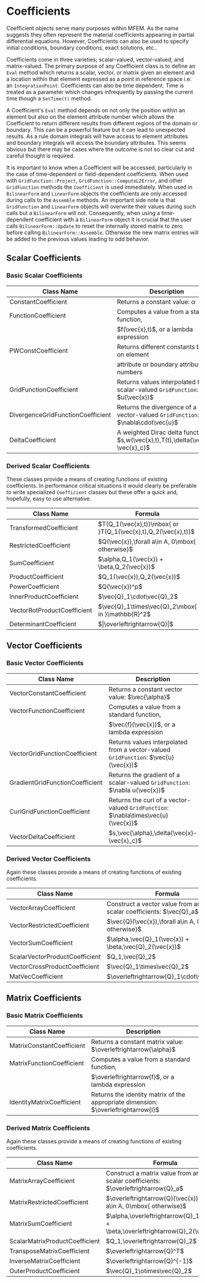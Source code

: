 # Coefficients

Coefficient objects serve many purposes within MFEM. As the name
suggests they often represent the material coefficients appearing in
partial differential equations. However, Coefficients can also be
used to specify initial conditions, boundary conditions, exact
solutions, etc..

Coefficients come in three varieties; scalar-valued, vector-valued,
and matrix-valued. The primary purpose of any Coefficient class is to
define an `Eval` method which returns a scalar, vector, or matrix
given an element and a location within that element expressed as a
point in reference space i.e. an `IntegrationPoint`. Coefficients can
also be time dependent. Time is treated as a parameter which changes
infrequently by passing the current time though a `SetTime(t)` method.

A Coefficient's `Eval` method depends on not only the position within
an element but also on the element attribute number which allows the
Coefficient to return different results from different regions of the
domain or boundary. This can be a powerful feature but it can lead to
unexpected results.  As a rule domain integrals will have access to
element attributes and boundary integrals will access the boundary
attributes.  This seems obvious but there may be cases where the
outcome is not so clear cut and careful thought is required.

It is important to know when a Coefficient will be accessed,
particularly in the case of time-dependent or field-dependent
coefficients.  When used with `GridFunction::Project`,
`GridFunction::ComputeL2Error`, and other `GridFunction` methods the
`Coefficient` is used immediately. When used in `BilinearForm` and
`LinearForm` objects the coefficients are only accessed during calls
to the `Assemble` methods.  An important side note is that
`GridFunction` and `LinearForm` objects will overwrite their values
during such calls but a `BilinearForm` will not.  Consequently, when
using a time-dependent coefficient with a `BilinearForm` object it is
crucial that the user calls `BilinearForm::Update` to reset the
internally stored matrix to zero before calling
`BilinearForm::Assemble`.  Otherwise the new matrix entries will be
added to the previous values leading to odd behavior.

## Scalar Coefficients

### Basic Scalar Coefficients

| Class Name              | Description                                      |
|-------------------------|--------------------------------------------------|
| ConstantCoefficient     | Returns a constant value: $\alpha$               |
| FunctionCoefficient     | Computes a value from a standard function,       |
|                         | $f(\vec\{x},t)$, or a lambda expression          |
| PWConstCoefficient      | Returns different constants based on element     |
|                         | attribute or boundary attribute numbers          |
| GridFunctionCoefficient | Returns values interpolated from a scalar-valued `GridFunction`: $u(\vec\{x})$ |
| DivergenceGridFunctionCoefficient | Returns the divergence of a vector-valued  `GridFunction`:  $\nabla\cdot\vec\{u}$ | 
| DeltaCoefficient        | A weighted Dirac delta function: $s\,w(\vec\{x},t)\,T(t)\,\delta(\vec\{x}-\vec\{x}_c)$ | 

### Derived Scalar Coefficients

These classes provide a means of creating functions of existing
coefficients.  In performance critical situations it would clearly be
preferable to write specialized `Coefficient` classes but these offer
a quick and, hopefully, easy to use alternative.

| Class Name                  | Formula                                       |
|-----------------------------|-----------------------------------------------|
| TransformedCoefficient      | $T(Q_1(\vec\{x},t))\mbox\{ or }T(Q_1(\vec\{x},t),Q_2(\vec\{x},t))$ |
| RestrictedCoefficient       | $Q(\vec\{x})\,\forall a\in A, 0\mbox\{ otherwise}$ |  
| SumCoefficient              | $\alpha\,Q_1(\vec\{x}) + \beta\,Q_2(\vec\{x})$ |
| ProductCoefficient          | $Q_1(\vec\{x})\,Q_2(\vec\{x})$ | 
| PowerCoefficient            | $Q(\vec\{x})^p$ | 
| InnerProductCoefficient     | $\vec\{Q}_1\cdot\vec\{Q}_2$ |  
| VectorRotProductCoefficient | $\vec\{Q}_1\times\vec\{Q}_2\mbox\{ in }\mathbb\{R}^2$ |
| DeterminantCoefficient      | $\|\overleftrightarrow\{Q}\|$ |


## Vector Coefficients

### Basic Vector Coefficients

| Class Name                | Description                                      |
|---------------------------|--------------------------------------------------|
| VectorConstantCoefficient | Returns a constant vector value: $\vec\{\alpha}$ |
| VectorFunctionCoefficient | Computes a value from a standard function,       |
|                           | $\vec\{f}(\vec\{x})$, or a lambda expression     |
| VectorGridFunctionCoefficient   | Returns values interpolated from a vector-valued `GridFunction`: $\vec\{u}(\vec\{x})$ |
| GradientGridFunctionCoefficient | Returns the gradient of a scalar-valued  `GridFunction`:  $\nabla u(\vec\{x})$ |
| CurlGridFunctionCoefficient     | Returns the curl of a vector-valued  `GridFunction`:  $\nabla\times\vec\{u}(\vec\{x})$ |
| VectorDeltaCoefficient    | $s\,\vec\{\alpha}\,\delta(\vec\{x}-\vec\{x}_c)$  |

### Derived Vector Coefficients

Again these classes provide a means of creating functions of existing
coefficients.

| Class Name | Formula |
|--|--|
| VectorArrayCoefficient  | Construct a vector value from an array of scalar coefficients: $\vec\{Q}_a$ |
| VectorRestrictedCoefficient  | $\vec\{Q}(\vec\{x})\,\forall a\in A, 0\mbox\{ otherwise}$ |
| VectorSumCoefficient  | $\alpha\,\vec\{Q}_1(\vec\{x}) + \beta\,\vec\{Q}_2(\vec\{x})$ |
| ScalarVectorProductCoefficient  | $Q_1\,\vec\{Q}_2$ |
| VectorCrossProductCoefficient  | $\vec\{Q}_1\times\vec\{Q}_2$ |
| MatVecCoefficient  | $\overleftrightarrow\{Q}_1\cdot\vec\{Q}_2$ |

## Matrix Coefficients

### Basic Matrix Coefficients

| Class Name                | Description                                      |
|---------------------------|--------------------------------------------------|
| MatrixConstantCoefficient | Returns a constant matrix value: $\overleftrightarrow\{\alpha}$ |
| MatrixFunctionCoefficient | Computes a value from a standard function,       |
|                           | $\overleftrightarrow\{f}$, or a lambda expression |
| IdentityMatrixCoefficient | Returns the identity matrix of the appropriate dimension: $\overleftrightarrow\{I}$ |

### Derived Matrix Coefficients

Again these classes provide a means of creating functions of existing
coefficients.

| Class Name                     | Formula                                    |
|--------------------------------|--------------------------------------------|
| MatrixArrayCoefficient         | Construct a matrix value from an array of scalar coefficients: $\overleftrightarrow\{Q}_a$ |
| MatrixRestrictedCoefficient    | $\overleftrightarrow\{Q}(\vec\{x})\,\forall a\in A, 0\mbox\{ otherwise}$ |
| MatrixSumCoefficient           | $\alpha\,\overleftrightarrow\{Q}_1(\vec\{x}) + \beta\,\overleftrightarrow\{Q}_2(\vec\{x})$ |
| ScalarMatrixProductCoefficient | $Q_1\,\overleftrightarrow\{Q}_2$           |
| TransposeMatrixCoefficient     | $\overleftrightarrow\{Q}^T$                |
| InverseMatrixCoefficient       | $\overleftrightarrow\{Q}^\{-1}$            |
| OuterProductCoefficient        | $\vec\{Q}_1\otimes\vec\{Q}_2$              |

<script type="text/x-mathjax-config">MathJax.Hub.Config({TeX: {equationNumbers: {autoNumber: "all"}}, tex2jax: {inlineMath: [['$','$']]}});</script>
<script type="text/javascript" src="https://cdnjs.cloudflare.com/ajax/libs/mathjax/2.7.2/MathJax.js?config=TeX-AMS_HTML"></script>
